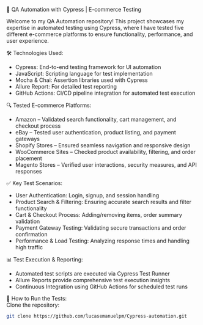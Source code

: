 🚀 QA Automation with Cypress | E-commerce Testing  

Welcome to my QA Automation repository! This project showcases my expertise in automated testing using Cypress, where I have tested five different e-commerce platforms to ensure functionality, performance, and user experience.  

🛠️ Technologies Used:  
- Cypress: End-to-end testing framework for UI automation  
- JavaScript: Scripting language for test implementation  
- Mocha & Chai: Assertion libraries used with Cypress  
- Allure Report: For detailed test reporting  
- GitHub Actions: CI/CD pipeline integration for automated test execution  

🔍 Tested E-commerce Platforms:  
- Amazon – Validated search functionality, cart management, and checkout process  
- eBay – Tested user authentication, product listing, and payment gateways  
- Shopify Stores – Ensured seamless navigation and responsive design  
- WooCommerce Sites – Checked product availability, filtering, and order placement  
- Magento Stores – Verified user interactions, security measures, and API responses  

✅ Key Test Scenarios:  
- User Authentication: Login, signup, and session handling  
- Product Search & Filtering: Ensuring accurate search results and filter functionality  
- Cart & Checkout Process: Adding/removing items, order summary validation  
- Payment Gateway Testing: Validating secure transactions and order confirmation  
- Performance & Load Testing: Analyzing response times and handling high traffic  

📊 Test Execution & Reporting:  
- Automated test scripts are executed via Cypress Test Runner  
- Allure Reports provide comprehensive test execution insights  
- Continuous Integration using GitHub Actions for scheduled test runs  

🔗 How to Run the Tests:  
Clone the repository:  
```bash
git clone https://github.com/lucasemanuelpm/Cypress-automation.git

